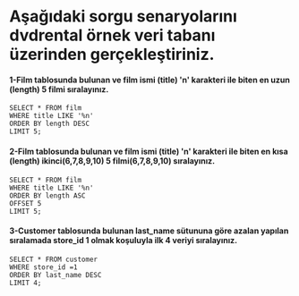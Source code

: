 # Aşağıdaki sorgu senaryolarını dvdrental örnek veri tabanı üzerinden gerçekleştiriniz.

#### 1-Film tablosunda bulunan ve film ismi (title) 'n' karakteri ile biten en uzun (length) 5 filmi sıralayınız.
```
SELECT * FROM film 
WHERE title LIKE '%n'
ORDER BY length DESC
LIMIT 5;

```
#### 2-Film tablosunda bulunan ve film ismi (title) 'n' karakteri ile biten en kısa (length) ikinci(6,7,8,9,10) 5 filmi(6,7,8,9,10) sıralayınız.
```
SELECT * FROM film
WHERE title LIKE '%n'
ORDER BY length ASC
OFFSET 5
LIMIT 5;
```
#### 3-Customer tablosunda bulunan last_name sütununa göre azalan yapılan sıralamada store_id 1 olmak koşuluyla ilk 4 veriyi sıralayınız.
```
SELECT * FROM customer
WHERE store_id =1
ORDER BY last_name DESC
LIMIT 4;
```